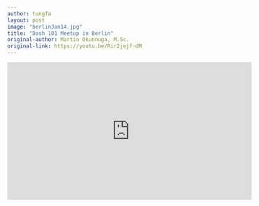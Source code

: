 ```yaml
---
author: tungfa
layout: post
image: "berlinJan14.jpg"
title: "Dash 101 Meetup in Berlin"
original-author: Martin Okunnuga, M.Sc.
original-link: https://youtu.be/Rir2jejf-dM
---
```


<iframe width="560" height="315" src="https://www.youtube.com/embed/Rir2jejf-dM" frameborder="0" allow="autoplay; encrypted-media" allowfullscreen></iframe>
